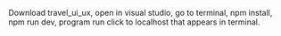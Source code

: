 Download travel_ui_ux,
open in visual studio,
go to terminal,
npm install,
npm run dev,
program run click to localhost that appears in terminal.




